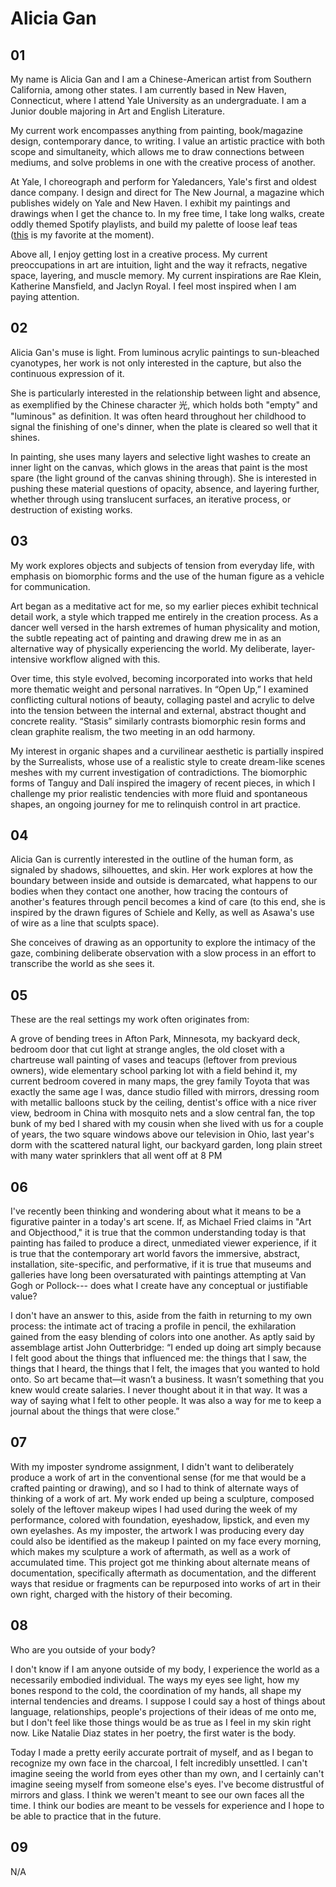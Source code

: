 # Alicia Gan

## 01

My name is Alicia Gan and I am a Chinese-American artist from Southern California, among other states. I am currently based in New Haven, Connecticut, where I attend Yale University as an undergraduate. I am a Junior double majoring in Art and English Literature.

My current work encompasses anything from painting, book/magazine design, contemporary dance, to writing. I value an artistic practice with both scope and simultaneity, which allows me to draw connections between mediums, and solve problems in one with the creative process of another.

At Yale, I choreograph and perform for Yaledancers, Yale's first and oldest dance company. I design and direct for The New Journal, a magazine which publishes widely on Yale and New Haven. I exhibit my paintings and drawings when I get the chance to. In my free time, I take long walks, create oddly themed Spotify playlists, and build my palette of loose leaf teas ([this](https://paruteabar.com/collections/house-blend/products/blue-chamomile) is my favorite at the moment).

Above all, I enjoy getting lost in a creative process. My current preoccupations in art are intuition, light and the way it refracts, negative space, layering, and muscle memory. My current inspirations are Rae Klein, Katherine Mansfield, and Jaclyn Royal. I feel most inspired when I am paying attention.

## 02

Alicia Gan's muse is light. From luminous acrylic paintings to sun-bleached cyanotypes, her work is not only interested in the capture, but also the continuous expression of it.

She is particularly interested in the relationship between light and absence, as exemplified by the Chinese character 光, which holds both "empty" and "luminous" as definition. It was often heard throughout her childhood to signal the finishing of one's dinner, when the plate is cleared so well that it shines.

In painting, she uses many layers and selective light washes to create an inner light on the canvas, which glows in the areas that paint is the most spare (the light ground of the canvas shining through). She is interested in pushing these material questions of opacity, absence, and layering further, whether through using translucent surfaces, an iterative process, or destruction of existing works.

## 03

My work explores objects and subjects of tension from everyday life, with emphasis on biomorphic forms and the use of the human figure as a vehicle for communication.

Art began as a meditative act for me, so my earlier pieces exhibit technical detail work, a style which trapped me entirely in the creation process. As a dancer well versed in the harsh extremes of human physicality and motion, the subtle repeating act of painting and drawing drew me in as an alternative way of physically experiencing the world. My deliberate, layer-intensive workflow aligned with this.

Over time, this style evolved, becoming incorporated into works that held more thematic weight and personal narratives. In “Open Up,” I examined conflicting cultural notions of beauty, collaging pastel and acrylic to delve into the tension between the internal and external, abstract thought and concrete reality. “Stasis” similarly contrasts biomorphic resin forms and clean graphite realism, the two meeting in an odd harmony.

My interest in organic shapes and a curvilinear aesthetic is partially inspired by the Surrealists, whose use of a realistic style to create dream-like scenes meshes with my current investigation of contradictions. The biomorphic forms of Tanguy and Dalí inspired the imagery of recent pieces, in which I challenge my prior realistic tendencies with more fluid and spontaneous shapes, an ongoing journey for me to relinquish control in art practice.

## 04

Alicia Gan is currently interested in the outline of the human form, as signaled by shadows, silhouettes, and skin. Her work explores at how the boundary between inside and outside is demarcated, what happens to our bodies when they contact one another, how tracing the contours of another's features through pencil becomes a kind of care (to this end, she is inspired by the drawn figures of Schiele and Kelly, as well as Asawa's use of wire as a line that sculpts space).

She conceives of drawing as an opportunity to explore the intimacy of the gaze, combining deliberate observation with a slow process in an effort to transcribe the world as she sees it.

## 05

These are the real settings my work often originates from:

A grove of bending trees in Afton Park, Minnesota, my backyard deck, bedroom door that cut light at strange angles, the old closet with a chartreuse wall painting of vases and teacups (leftover from previous owners), wide elementary school parking lot with a field behind it, my current bedroom covered in many maps, the grey family Toyota that was exactly the same age I was, dance studio filled with mirrors, dressing room with metallic balloons stuck by the ceiling, dentist's office with a nice river view, bedroom in China with mosquito nets and a slow central fan, the top bunk of my bed I shared with my cousin when she lived with us for a couple of years, the two square windows above our television in Ohio, last year's dorm with the scattered natural light, our backyard garden, long plain street with many water sprinklers that all went off at 8 PM

## 06

I've recently been thinking and wondering about what it means to be a figurative painter in a today's art scene. If, as Michael Fried claims in "Art and Objecthood," it is true that the common understanding today is that painting has failed to produce a direct, unmediated viewer experience, if it is true that the contemporary art world favors the immersive, abstract, installation, site-specific, and performative, if it is true that museums and galleries have long been oversaturated with paintings attempting at Van Gogh or Pollock--- does what I create have any conceptual or justifiable value?

I don't have an answer to this, aside from the faith in returning to my own process: the intimate act of tracing a profile in pencil, the exhilaration gained from the easy blending of colors into one another. As aptly said by assemblage artist John Outterbridge: “I ended up doing art simply because I felt good about the things that influenced me: the things that I saw, the things that I heard, the things that I felt, the images that you wanted to hold onto. So art became that—it wasn’t a business. It wasn’t something that you knew would create salaries. I never thought about it in that way. It was a way of saying what I felt to other people. It was also a way for me to keep a journal about the things that were close.”

## 07

With my imposter syndrome assignment, I didn't want to deliberately produce a work of art in the conventional sense (for me that would be a crafted painting or drawing), and so I had to think of alternate ways of thinking of a work of art. My work ended up being a sculpture, composed solely of the leftover makeup wipes I had used during the week of my performance, colored with foundation, eyeshadow, lipstick, and even my own eyelashes. As my imposter, the artwork I was producing every day could also be identified as the makeup I painted on my face every morning, which makes my sculpture a work of aftermath, as well as a work of accumulated time. This project got me thinking about alternate means of documentation, specifically aftermath as documentation, and the different ways that residue or fragments can be repurposed into works of art in their own right, charged with the history of their becoming.

## 08

Who are you outside of your body?

I don't know if I am anyone outside of my body, I experience the world as a necessarily embodied individual. The ways my eyes see light, how my bones respond to the cold, the coordination of my hands, all shape my internal tendencies and dreams. I suppose I could say a host of things about language, relationships, people's projections of their ideas of me onto me, but I don't feel like those things would be as true as I feel in my skin right now. Like Natalie Diaz states in her poetry, the first water is the body.

Today I made a pretty eerily accurate portrait of myself, and as I began to recognize my own face in the charcoal, I felt incredibly unsettled. I can't imagine seeing the world from eyes other than my own, and I certainly can't imagine seeing myself from someone else's eyes. I've become distrustful of mirrors and glass. I think we weren't meant to see our own faces all the time. I think our bodies are meant to be vessels for experience and I hope to be able to practice that in the future.

## 09

N/A
